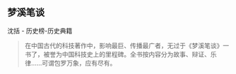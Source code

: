 ## 梦溪笔谈

沈括  -  历史榜-历史典籍

> 在中国古代的科技著作中，影响最巨、传播最广者，无过于《梦溪笔谈》一书了，被誉为中国科技史上的里程碑。全书按内容分为故事、辩证、乐律……可谓包罗万象，应有尽有。
